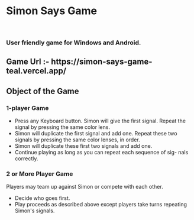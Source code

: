 <h1>Simon Says Game</h1>
<br>
<h3>User friendly game for Windows and Android.<h3>
<h2>Game Url :- https://simon-says-game-teal.vercel.app/</h2>
<p>
  <H2>Object of the Game</H2>
  <H3>1-player Game</H3>
  <ul>
    <li>Press any Keyboard button. Simon will give the first signal. Repeat the signal by pressing the same color lens.</li>
    <li>Simon will duplicate the first signal and add one. Repeat these two signals by pressing the same color lenses, in order.</li>
    <li>Simon will duplicate these first two signals and add one.</li>
    <li>Continue playing as long as you can repeat each sequence of sig- nals correctly.</li>
  </ul>
  <H3>2 or More Player Game</H3>
  Players may team up against Simon or compete with each other.
  <ul>
    <li>Decide who goes first.</li>
    <li>Play proceeds as described above except players take turns repeating Simon's signals.</li>
  </ul>
</p>
